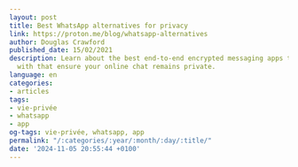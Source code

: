 ```yaml
---
layout: post
title: Best WhatsApp alternatives for privacy
link: https://proton.me/blog/whatsapp-alternatives
author: Douglas Crawford
published_date: 15/02/2021
description: Learn about the best end-to-end encrypted messaging apps to replace WhatsApp
  with that ensure your online chat remains private.
language: en
categories:
- articles
tags:
- vie-privée
- whatsapp
- app
og-tags: vie-privée, whatsapp, app
permalink: "/:categories/:year/:month/:day/:title/"
date: '2024-11-05 20:55:44 +0100'
---
```

